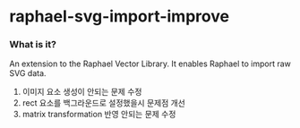 # raphael-svg-import-improve

### What is it?
An extension to the Raphael Vector Library. It enables Raphael to import raw SVG data.

1. 이미지 요소 생성이 안되는 문제 수정
2. rect 요소를 백그라운드로 설정했을시 문제점 개선
3. matrix transformation 반영 안되는 문제 수정



